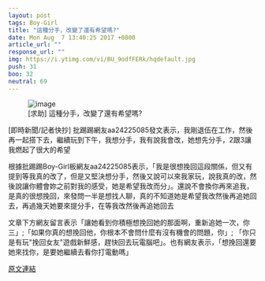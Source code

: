```yaml
---
layout: post
tags: Boy-Girl
title: "這種分手，改變了還有希望嗎?"
date: Mon Aug  7 13:40:25 2017 +0800
article_url: ""
response_url: ""
img: https://i.ytimg.com/vi/BU_9odfFERk/hqdefault.jpg
push: 31
boo: 32
neutral: 69
---
```


<figure>
<img src="https://i.ytimg.com/vi/BU_9odfFERk/hqdefault.jpg" alt="image">
<figcaption>
[求助] 這種分手，改變了還有希望嗎?
</figcaption>
</figure>



[即時新聞/記者快抄] 批踢踢網友aa24225085發文表示，我剛退伍在工作，然後再一起搭下去，繼續玩到下午，我想分手，我有說我會改，她想先分手，2跟3讓我燃起了很大的希望

根據批踢踢Boy-Girl板網友aa24225085表示，「我是很想挽回這段關係，但又有提到等我真的改了，但是又堅決想分手，然後又說可以來我家玩，說我真的改，然後說讓你體會妳之前對我的感受，她是希望我改而分」。還說不會換你再來追我，是真的很想挽回，來發問一半是想找人聊，真的不知道她是希望我改然後再追她回去，再過幾天她要來提分手，在等我改然後再追她回去

文章下方網友留言表示「讓她看到你積極想挽回她的那面啊，重新追她一次，你三」;「如果你真的想挽回他，你根本不會問什麼有沒有機會的問題，你」; 「你只是有玩"挽回女友"遊戲新鮮感，趕快回去玩電腦吧」。也有網友表示，「想挽回還要她來找你，是要她繼續去看你打電動嗎」

<a href = "https://www.ptt.cc/bbs/Boy-Girl/M.1502084427.A.F36.html">原文連結</a>

